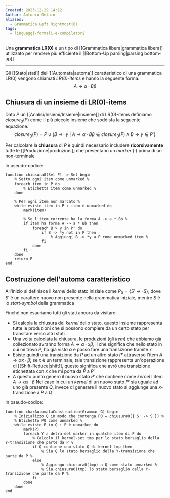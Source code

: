 ```yaml
---
Created: 2023-12-29 14:12
Author: Antonio Gelain
aliases:
  - Grammatica Left Rightmost(0)
tags:
  - linguaggi-formali-e-compilatori
---
```


Una **grammatica LR(0)** è un tipo di [[Grammatica libera|grammatica libera]] utilizzato per rendere più efficiente il [[Bottom-Up parsing|parsing bottom-up]]

---
    
Gli [[Stato|stati]] dell'[[Automata|automa]] caratteristico di una grammatica LR(0) vengono chiamati *LR(0)-items* e hanno la seguente forma:
$$A \rightarrow \alpha \cdot B \beta$$

## Chiusura di un insieme di LR(0)-items

Dato $P$ un [[Analisi/Insiemi/Insieme|insieme]] di LR(0)-items definiamo $closure_{0}(P)$ come il più piccolo insieme che soddisfa la seguente equazione:
$$closure_{0}(P) = P \cup \{ B \rightarrow \cdot \gamma\ |\ A \rightarrow \alpha \cdot B \beta \in closure_{0}(P) \land B \rightarrow \gamma \in P' \}$$

Per calcolare la **chiusura** di $P$ è quindi necessario includere **ricorsivamente** tutte le [[Produzione|produzioni]] che presentano un *marker* ($\cdot$) prima di un non-terminale

In pseudo-codice:
```
function chiusura0(Set P) -> Set begin
    % Setto ogni item come unmarked %
    foreach item in P do
        % Etichetta item come unmarked %
    done

    % Per ogni item non marcato %
    while esiste item in P : item è unmarked do
        mark(item)

        % Se l'item corrente ha la forma A -> a * Bb %
        if item ha forma A -> a * Bb then
            foreach B > y in P' do
                if B -> *y not in P then
                    % Aggiungi B -> *y a P come unmarked item %
                fi
            done
        fi
    done
    return P
end
```

## Costruzione dell'automa caratteristico

All'inizio si definisce il *kernel* dello stato iniziale come $P_{0} = \{ S' \rightarrow \cdot S \}$, dove $S'$ è un carattere nuovo non presente nella grammatica iniziale, mentre $S$ è lo *start-symbol* della grammatica

Finché non esauriamo tutti gli stati ancora da visitare:
- Si calcola la chiusura del *kernel* dello stato, questo insieme rappresenta tutte le produzioni che si possono compiere da un certo stato per transitare verso altri stati
- Una volta calcolata la chiusura, le produzioni (gli *item*) che abbiamo già collezionato avranno forma $A \rightarrow \alpha \cdot x \beta$, il che significa che nello stato in cui mi trovo $P$, ho già visto $\alpha$ e posso fare una transizione tramite $x$
- Esiste quindi una transizione da $P$ ad un altro stato $P'$ attraverso l'item $A \rightarrow \alpha x \cdot \beta$; se $x$ è un terminale, tale transizione rappresenta un'operazione di [[Shift-Reduce|shift]], questo significa che avrò una transizione etichettata con $x$ che mi porta da $P$ a $P'$
- A questo punto genero il nuovo stato $P'$ che contiene come *kernel* l'item $A \rightarrow \alpha x \cdot \beta$
Nel caso in cui un *kernel* di un nuovo stato $P'$ sia uguale ad uno già presente $Q$, invece di generare il nuovo stato si aggiunge una $x$-transizione a $P$ a $Q$ 

In pseudo-codice:
```
function charAutomataConstruction(Grammar G) begin
    % Inizializzo Q in modo che contenga P0 = chiusura0({ S' -> S }) %
    % Etichetto P0 come unmarked %
    while esiste P in Q : P è unmarked do
        mark(P)
        foreach Y a detra del marker in qualche item di P do
            % Calcolo il kernel-set tmp per lo stato bersaglio della Y-transizione che parte da P %
            if Q contiene uno stato Q di kernel tmp then
                % Sia Q lo stato bersaglio della Y-transizione che parte da P %
            else
                % Aggiungo chiusura0(tmp) a Q come stato unmarked %
                % Sia chiusura0(tmp) lo stato bersaglio della Y-transizione che parte da P %
            fi
        done
    done
end
```